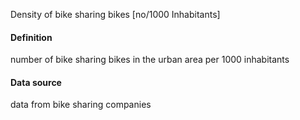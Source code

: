 Density of bike sharing bikes [no/1000 Inhabitants]
#### Definition
number of bike sharing bikes in the urban area per 1000 inhabitants
#### Data source
data from bike  sharing companies